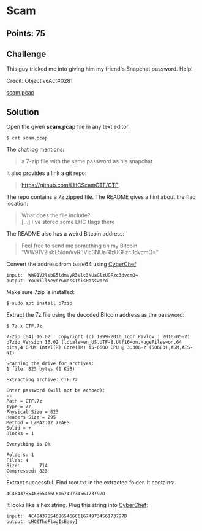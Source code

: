 # Scam

## Points: 75

## Challenge
This guy tricked me into giving him my friend's Snapchat password. Help!

Credit: ObjectiveAct#0281

[scam.pcap](./scam.pcap)

## Solution
Open the given **scam.pcap** file in any text editor.

```
$ cat scam.pcap
```

The chat log mentions:
> a 7-zip file with the same password as his snapchat

It also provides a link a git repo:
> https://github.com/LHCScamCTF/CTF

The repo contains a 7z zipped file. The README gives a hint about the flag location:
> What does the file include?  
[...] I've stored some LHC flags there

The README also has a weird Bitcoin address:
> Feel free to send me something on my Bitcoin  "WW91V2lsbE5ldmVyR3Vlc3NUaGlzUGFzc3dvcmQ="

Convert the address from base64 using [CyberChef](https://gchq.github.io/CyberChef/#recipe=From_Base64('A-Za-z0-9%2B/%3D',true)&input=V1c5MVYybHNiRTVsZG1WeVIzVmxjM05VYUdselVHRnpjM2R2Y21RPQ):
```
input:  WW91V2lsbE5ldmVyR3Vlc3NUaGlzUGFzc3dvcmQ=
output: YouWillNeverGuessThisPassword
```

Make sure 7zip is installed:
```
$ sudo apt install p7zip
```

Extract the 7z file using the decoded Bitcoin address as the password:
```
$ 7z x CTF.7z 

7-Zip [64] 16.02 : Copyright (c) 1999-2016 Igor Pavlov : 2016-05-21
p7zip Version 16.02 (locale=en_US.UTF-8,Utf16=on,HugeFiles=on,64 bits,4 CPUs Intel(R) Core(TM) i5-6600 CPU @ 3.30GHz (506E3),ASM,AES-NI)

Scanning the drive for archives:
1 file, 823 bytes (1 KiB)

Extracting archive: CTF.7z

Enter password (will not be echoed):
--
Path = CTF.7z
Type = 7z
Physical Size = 823
Headers Size = 295
Method = LZMA2:12 7zAES
Solid = +
Blocks = 1

Everything is Ok

Folders: 1
Files: 4
Size:       714
Compressed: 823
```

Extract successful. Find root.txt in the extracted folder. It contains:
```
4C48437B546865466C61674973456173797D
```

It looks like a hex string. Plug this string into [CyberChef](https://gchq.github.io/CyberChef/#recipe=From_Hex('None')):

```
input:  4C48437B546865466C61674973456173797D
output: LHC{TheFlagIsEasy}
```